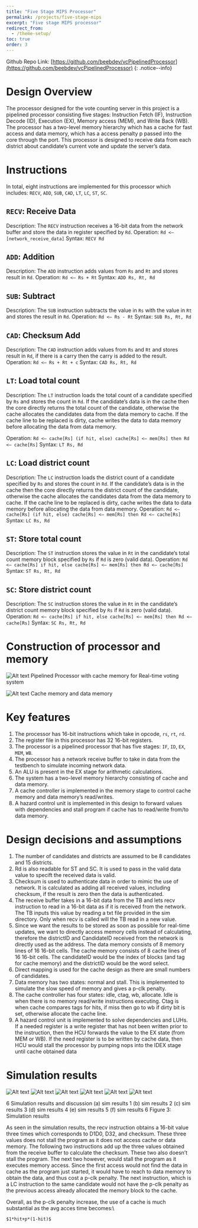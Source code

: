 ```yaml
---
title: "Five Stage MIPS Processor"
permalink: /projects/five-stage-mips
excerpt: "Five stage MIPS processor"
redirect_from:
  - /theme-setup/
toc: true
order: 3
---
```


Github Repo Link: [https://github.com/beebdev/vcPipelinedProcessor](https://github.com/beebdev/vcPipelinedProcessor)
{: .notice--info}

# Design Overview
The processor designed for the vote counting server in this project is a pipelined processor consisting five stages: Instruction Fetch (IF), Instruction Decode (ID), Execution (EX), Memory access (MEM), and Write Back (WB). The processor has a two-level memory hierarchy which has a cache for fast access and data memory, which has a access penalty p passed into the core through the port. This processor is designed to receive data from each district about candidate’s current vote and update the server’s data.

# Instructions
In total, eight instructions are implemented for this processor which includes: `RECV`, `ADD`, `SUB`, `CAD`, `LT`, `LC`, `ST`, `SC`.

## `RECV`: Receive Data
Description: The `RECV` instruction receives a 16-bit data from the network buffer and store the data in register specified by `Rd`.
Operation: `Rd <– [network_receive_data]`
Syntax: `RECV Rd`

## `ADD`: Addition
Description: The `ADD` instruction adds values from `Rs` and `Rt` and stores result in `Rd`.
Operation: `Rd <– Rs + Rt`
Syntax: `ADD Rs, Rt, Rd`

## `SUB`: Subtract
Description: The `SUB` instruction subtracts the value in `Rs` with the value in `Rt` and stores the result in `Rd`.
Operation: `Rd <– Rs - Rt`
Syntax: `SUB Rs, Rt, Rd`

## `CAD`: Checksum Add
Description: The `CAD` instruction adds values from `Rs` and `Rt` and stores result in `Rd`, if there is a carry then the carry is added to the result.
Operation: `Rd <– Rs + Rt + c`
Syntax: `CAD Rs, Rt, Rd`

## `LT`: Load total count
Description: The `LT` instruction loads the total count of a candidate specified by `Rs` and stores the count in `Rd`. If the candidate’s data is in the cache then the core directly returns the total count of the candidate, otherwise the cache allocates the candidates data from the data memory to cache. If the cache line to be replaced is dirty, cache writes the data to data memory before allocating the data from data memory.

Operation: `Rd <– cache[Rs] (if hit, else) cache[Rs] <– mem[Rs] then Rd <– cache[Rs]`
Syntax: `LT Rs, Rd`

## `LC`: Load district count
Description: The `LC` instruction loads the district count of a candidate specified by `Rs` and stores the count in `Rd`. If the candidate’s data is in the cache then the core directly returns the district count of the candidate, otherwise the cache allocates the candidates data from the data
memory to cache. If the cache line to be replaced is dirty, cache writes the data to data memory before allocating the data from data memory.
Operation: `Rd <– cache[Rs] (if hit, else) cache[Rs] <– mem[Rs] then Rd <– cache[Rs]`
Syntax: `LC Rs, Rd`

## `ST`: Store total count
Description: The `ST` instruction stores the value in `Rt` in the candidate’s total count memory block specified by `Rs` if `Rd` is zero (valid data).
Operation: `Rd <– cache[Rs] if hit, else cache[Rs] <– mem[Rs] then Rd <– cache[Rs]`
Syntax: `ST Rs, Rt, Rd`

## `SC`: Store district count
Description: The `SC` instruction stores the value in `Rt` in the candidate’s district count memory block specified by `Rs` if `Rd` is zero (valid data).
Operation: `Rd <– cache[Rs] if hit, else cache[Rs] <– mem[Rs] then Rd <– cache[Rs]`
Syntax: `SC Rs, Rt, Rd`

# Construction of processor and memory
![Alt text](/assets/images/vc_proc/vc_processor.png)
Pipelined Processor with cache memory for Real-time voting system

![Alt text](/assets/images/vc_proc/cache_data_mem.png)
Cache memory and data memory

# Key features
1. The processor has 16-bit instructions which take in opcode, `rs`, `rt`, `rd`.
2. The register file in this processor has 32 16-bit registers.
3. The processor is a pipelined processor that has five stages: `IF`, `ID`, `EX`, `MEM`, `WB`.
4. The processor has a network receive buffer to take in data from the testbench to simulate incoming network data.
5. An ALU is present in the EX stage for arithmetic calculations.
6. The system has a two-level memory hierarchy consisting of cache and data memory.
7. A cache controller is implemented in the memory stage to control cache memory and data memory’s read/writes.
8. A hazard control unit is implemented in this design to forward values with dependencies and stall program if cache has to read/write from/to data memory.

# Design decisions and assumptions
1. The number of candidates and districts are assumed to be 8 candidates and 15 districts.
2. Rd is also readable for ST and SC. It is used to pass in the valid data value to specift the received data is valid.
3. Checksum is used to authenticate data in order to mimic the use of network. It is calculated as adding all received values, including checksum, if the result is zero then the data is authenticated.
4. The receive buffer takes in a 16-bit data from the TB and lets recv instruction to read in a 16-bit data as if it is received from the network. The TB inputs this value by reading a txt file provided in the sim directory. Only when recv is called will the TB read in a new value.
5. Since we want the results to be stored as soon as possible for real-time updates, we want to directly access memory cells instead of calculating, therefore the districtID and CandidateID received from the network is directly used as the address. The data memory consists of 8 memory lines of 16 16-bit cells. The cache memory consists of 8 cache lines of 16 16-bit cells. The candidateID would be the index of blocks (and tag for cache memory) and the districtID would be the word
select.
6. Direct mapping is used for the cache design as there are small numbers of candidates.
7. Data memory has two states: normal and stall. This is implemented to simulate the slow speed of memory and gives a p-clk penalty.
8. The cache controller has four states: idle, ctag, wb, allocate. Idle is when there is no memory read/write instructions executing. Ctag is when cache compares tags for hits, if miss then go to wb if dirty bit is set, otherwise allocate the cache line.
9. A hazard control unit is implemented to solve dependencies and LUHs. If a needed register is a write register that has not been written prior to the instruction, then the HCU forwards the value to the EX state (from MEM or WB). If the need register is to be written by cache data, then HCU would stall the processor by pumping nops into the IDEX stage until cache obtained data

# Simulation results
![Alt text](/assets/images/vc_proc/sim1.png)
![Alt text](/assets/images/vc_proc/sim2.png)
![Alt text](/assets/images/vc_proc/sim3.png)
![Alt text](/assets/images/vc_proc/sim4.png)
![Alt text](/assets/images/vc_proc/sim5.png)
![Alt text](/assets/images/vc_proc/sim6.png)

6 Simulation results and discussion
(a) sim results 1 (b) sim results 2
(c) sim results 3 (d) sim results 4
(e) sim results 5 (f) sim results 6
Figure 3: Simulation results

As seen in the simulation results, the recv instruction obtains a 16-bit value three times which corresponds to D1D0, D32, and checksum. These three values does not stall the program as it does not access cache or data memory. The following two instructions add up the three values obtained from the receive buffer to calculate the checksum. These two also doesn’t stall the program. The next two however, would stall the program as it executes memory access. Since the first access would not find the data in cache as the program just started, it would have to reach to data memory to obtain the data, and thus cost a p-clk penalty. The next instruction, which is a LC instruction to the same candidate would not have the p-clk penalty as the previous access already allocated the memory block to the cache.

Overall, as the p-clk penalty increase, the use of a cache is much substantial as the avg acces time becomes:\\
```
$1*hit+p*(1-hit)$
```